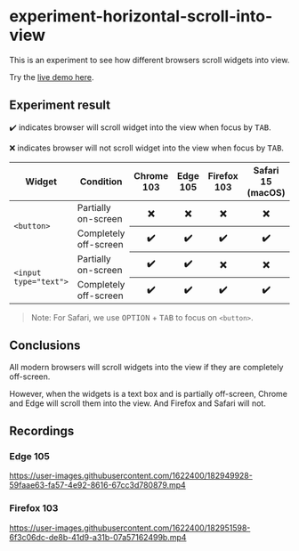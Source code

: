 # experiment-horizontal-scroll-into-view

This is an experiment to see how different browsers scroll widgets into view.

Try the [live demo here](https://compulim.github.io/experiment-horizontal-scroll-into-view/).

## Experiment result

✔️ indicates browser will scroll widget into the view when focus by <kbd>TAB</kbd>.

❌ indicates browser will not scroll widget into the view when focus by <kbd>TAB</kbd>.

<table>
   <thead>
      <tr>
         <th>Widget</th>
         <th>Condition</th>
         <th>Chrome 103</th>
         <th>Edge 105</th>
         <th>Firefox 103</th>
         <th>Safari 15 (macOS)</th>
      </tr>
   </thead>
   <tbody>
      <tr>
         <td rowspan="2"><code>&lt;button&gt;</code></td>
         <td>Partially on-screen</td>
         <th>❌</th>
         <th>❌</th>
         <th>❌</th>
         <th>❌</th>
      </tr>
      <tr>
         <td>Completely off-screen</td>
         <th>✔️</th>
         <th>✔️</th>
         <th>✔️</th>
         <th>✔️</th>
      </tr>
      <tr>
         <td rowspan="2"><code>&lt;input type="text"&gt;</code></td>
         <td>Partially on-screen</td>
         <th>✔️</th>
         <th>✔️</th>
         <th>❌</th>
         <th>❌</th>
      </tr>
      <tr>
         <td>Completely off-screen</td>
         <th>✔️</th>
         <th>✔️</th>
         <th>✔️</th>
         <th>✔️</th>
      </tr>
   </tbody>
</table>

> Note: For Safari, we use <kbd>OPTION</kbd> + <kbd>TAB</kbd> to focus on `<button>`.

## Conclusions

All modern browsers will scroll widgets into the view if they are completely off-screen.

However, when the widgets is a text box and is partially off-screen, Chrome and Edge will scroll them into the view. And Firefox and Safari will not.

## Recordings

### Edge 105

https://user-images.githubusercontent.com/1622400/182949928-59faae63-fa57-4e92-8616-67cc3d780879.mp4

### Firefox 103

https://user-images.githubusercontent.com/1622400/182951598-6f3c06dc-de8b-41d9-a31b-07a57162499b.mp4
